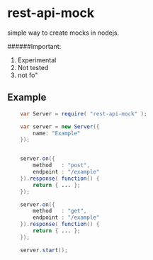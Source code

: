 # rest-api-mock

simple way to create mocks in nodejs.

######Important:
1. Experimental
2. Not tested
3. not fo"

## Example

````java
    var Server = require( "rest-api-mock" );

    var server = new Server({
        name: "Example"
    });


    server.on({
        method   : "post",
        endpoint : "/example"
    }).response( function() {
        return { ... };
    });

    server.on({
        method   : "get",
        endpoint : "/example"
    }).response( function() {
        return { ... };
    });

    server.start();
````